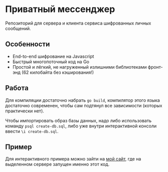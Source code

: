 # Приватный мессенджер

Репозиторий для сервера и клиента сервиса шифрованных личных сообщений.

## Особенности

- End-to-end шифрование на Javascript
- Быстрый многопоточный код на Go
- Простой и лёгкий, не нагруженный излишними библиотеками фронт-энд (62 килобайта без кэширования!)

## Работа

Для компиляции достаточно набрать `go build`, компилятор этого языка достаточно современен, чтобы сам подтянул все зависимости (которых практически нет).

Чтобы импортировать образ базы данных, надо либо использовать команду `psql create-db.sql`, либо уже внутри интерактивной консоли ввести `\i create-db.sql`.

## Пример

Для интерактивного примера можно зайти на [мой сайт](https://chat.monory.org), где на выделенном сервере запущен именно этот код.
